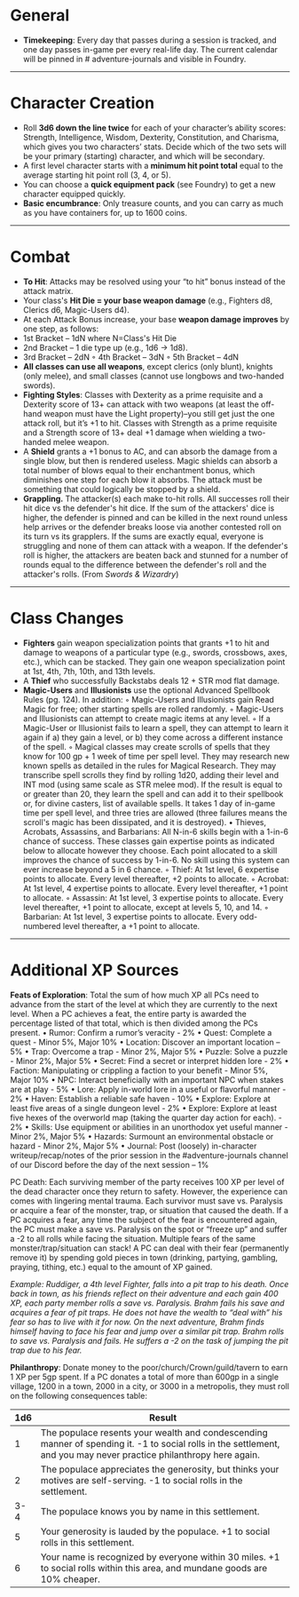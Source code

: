 # General
- **Timekeeping**: Every day that passes during a session is tracked, and one day passes in-game per every real-life day. The current calendar will be pinned in # adventure-journals and visible in Foundry.

---

# Character Creation
- Roll **3d6 down the line twice** for each of your character’s ability scores: Strength, Intelligence, Wisdom, Dexterity, Constitution, and Charisma, which gives you two characters’ stats. Decide which of the two sets will be your primary (starting) character, and which will be secondary.
- A first level character starts with a **minimum hit point total** equal to the average starting hit point roll (3, 4, or 5).
- You can choose a **quick equipment pack** (see Foundry) to get a new character equipped quickly.
- **Basic encumbrance**: Only treasure counts, and you can carry as much as you have containers for, up to 1600 coins.
  
---

# Combat

- **To Hit**: Attacks may be resolved using your “to hit” bonus instead of the attack matrix.
- Your class's **Hit Die = your base weapon damage** (e.g., Fighters d8, Clerics d6, Magic-Users d4).
- At each Attack Bonus increase, your base **weapon damage improves** by one step, as follows:
-   1st Bracket – 1dN where N=Class's Hit Die
-   2nd Bracket – 1 die type up (e.g., 1d6 -> 1d8).
-   3rd Bracket – 2dN
    ◦ 4th Bracket – 3dN
    ◦ 5th Bracket – 4dN
- **All classes can use all weapons**, except clerics (only blunt), knights (only melee), and small classes (cannot use longbows and two-handed swords).
- **Fighting Styles**: Classes with Dexterity as a prime requisite and a Dexterity score of 13+ can attack with two weapons (at least the off-hand weapon must have the Light property)–you still get just the one attack roll, but it’s +1 to hit. Classes with Strength as a prime requisite and a Strength score of 13+ deal +1 damage when wielding a two-handed melee weapon.
- A **Shield** grants a +1 bonus to AC, and can absorb the damage from a single blow, but then is rendered useless. Magic shields can absorb a total number of blows equal to their enchantment bonus, which diminishes one step for each blow it absorbs. The attack must be something that could logically be stopped by a shield.
- **Grappling.** The attacker(s) each make to-hit rolls. All successes roll their hit dice vs the defender's hit dice. If the sum of the attackers' dice is higher, the defender is pinned and can be killed in the next round unless help arrives or the defender breaks loose via another contested roll on its turn vs its grapplers. If the sums are exactly equal, everyone is struggling and none of them can attack with a weapon. If the defender's roll is higher, the attackers are beaten back and stunned for a number of rounds equal to the difference between the defender's roll and the attacker's rolls. (From *Swords & Wizardry*)

---

# Class Changes
- **Fighters** gain weapon specialization points that grants +1 to hit and damage to weapons of a particular type (e.g., swords, crossbows, axes, etc.), which can be stacked. They gain one weapon specialization point at 1st, 4th, 7th, 10th, and 13th levels.
- A **Thief** who successfully Backstabs deals 12 + STR mod flat damage. 
- **Magic-Users** and **Illusionists** use the optional Advanced Spellbook Rules (pg. 124). In addition:
    ◦ Magic-Users and Illusionists gain Read Magic for free; other starting spells are rolled randomly.
    ◦ Magic-Users and Illusionists can attempt to create magic items at any level.
    ◦ If a Magic-User or Illusionist fails to learn a spell, they can attempt to learn it again if a) they gain a level, or b) they come across a different instance of the spell.
    ◦ Magical classes may create scrolls of spells that they know for 100 gp + 1 week of time per spell level. They may research new known spells as detailed in the rules for Magical Research. They may transcribe spell scrolls they find by rolling 1d20, adding their level and INT mod (using same scale as STR melee mod). If the result is equal to or greater than 20, they learn the spell and can add it to their spellbook or, for divine casters, list of available spells. It takes 1 day of in-game time per spell level, and three tries are allowed (three failures means the scroll's magic has been dissipated, and it is destroyed).
    • Thieves, Acrobats, Assassins, and Barbarians: All N-in-6 skills begin with a 1-in-6 chance of success. These classes gain expertise points as indicated below to allocate however they choose. Each point allocated to a skill improves the chance of success by 1-in-6. No skill using this system can ever increase beyond a 5 in 6 chance.
        ◦ Thief: At 1st level, 6 expertise points to allocate. Every level thereafter, +2 points to allocate. 
        ◦ Acrobat: At 1st level, 4 expertise points to allocate. Every level thereafter, +1 point to allocate.
        ◦ Assassin: At 1st level, 3 expertise points to allocate. Every level thereafter, +1 point to allocate, except at levels 5, 10, and 14. 
        ◦ Barbarian: At 1st level, 3 expertise points to allocate. Every odd-numbered level thereafter, a +1 point to allocate.

---

# Additional XP Sources
**Feats of Exploration**: Total the sum of how much XP all PCs need to advance from the start of the level at which they are currently to the next level. When a PC achieves a feat, the entire party is awarded the percentage listed of that total, which is then divided among the PCs present.
    • Rumor: Confirm a rumor’s veracity - 2%
    • Quest: Complete a quest - Minor 5%, Major 10%
    • Location: Discover an important location – 5%
    • Trap: Overcome a trap - Minor 2%, Major 5%
    • Puzzle: Solve a puzzle - Minor 2%, Major 5%
    • Secret: Find a secret or interpret hidden lore - 2%
    • Faction: Manipulating or crippling a faction to your benefit - Minor 5%, Major 10%
    • NPC: Interact beneficially with an important NPC when stakes are at play - 5%
    • Lore: Apply in-world lore in a useful or flavorful manner - 2%
    • Haven: Establish a reliable safe haven - 10%
    • Explore: Explore at least five areas of a single dungeon level - 2%
    • Explore: Explore at least five hexes of the overworld map (taking the quarter day action for each). - 2%
    • Skills: Use equipment or abilities in an unorthodox yet useful manner - Minor 2%, Major 5%
    • Hazards: Surmount an environmental obstacle or hazard - Minor 2%, Major 5% 
    • Journal: Post (loosely) in-character writeup/recap/notes of the prior session in the #adventure-journals channel of our Discord before the day of the next session – 1% 

PC Death: Each surviving member of the party receives 100 XP per level of the dead character once they return to safety. However, the experience can comes with lingering mental trauma. Each survivor must save vs. Paralysis or acquire a fear of the monster, trap, or situation that caused the death. If a PC acquires a fear, any time the subject of the fear is encountered again, the PC must make a save vs. Paralysis on the spot or “freeze up” and suffer a -2 to all rolls while facing the situation. Multiple fears of the same monster/trap/situation can stack! A PC can deal with their fear (permanently remove it) by spending gold pieces in town (drinking, partying, gambling, praying, tithing, etc.) equal to the amount of XP gained. 

**Example*: Ruddiger, a 4th level Fighter, falls into a pit trap to his death. Once back in town, as his friends reflect on their adventure and each gain 400 XP, each party member rolls a save vs. Paralysis. Brahm fails his save and acquires a fear of pit traps. He does not have the wealth to “deal with” his fear so has to live with it for now. On the next adventure, Brahm finds himself having to face his fear and jump over a similar pit trap. Brahm rolls to save vs. Paralysis and fails. He suffers a -2 on the task of jumping the pit trap due to his fear.*

**Philanthropy**: Donate money to the poor/church/Crown/guild/tavern to earn 1 XP per 5gp spent. 
If a PC donates a total of more than 600gp in a single village, 1200 in a town, 2000 in a city, or 3000 in a metropolis, they must roll on the following consequences table:


| 1d6 | Result | 
| --- | --- |
| 1 | The populace resents your wealth and condescending manner of spending it. -1 to social rolls in the settlement, and you may never practice philanthropy here again. |
| 2 | The populace appreciates the generosity, but thinks your motives are self-serving. -1 to social rolls in the settlement. |
| 3-4 | The populace knows you by name in this settlement. |
| 5 | Your generosity is lauded by the populace. +1 to social rolls in this settlement. |
| 6 | Your name is recognized by everyone within 30 miles. +1 to social rolls within this area, and mundane goods are 10% cheaper. |


